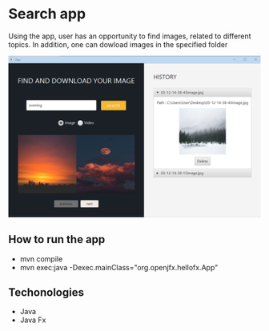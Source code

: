 # Search app
Using the app, user has an opportunity to find images, related to different topics. In addition, one can dowload images in the specified folder

![ScreenShot](screen.png)

## How to run the app
* mvn compile
* mvn exec:java -Dexec.mainClass="org.openjfx.hellofx.App"

## Techonologies
* Java
* Java Fx
